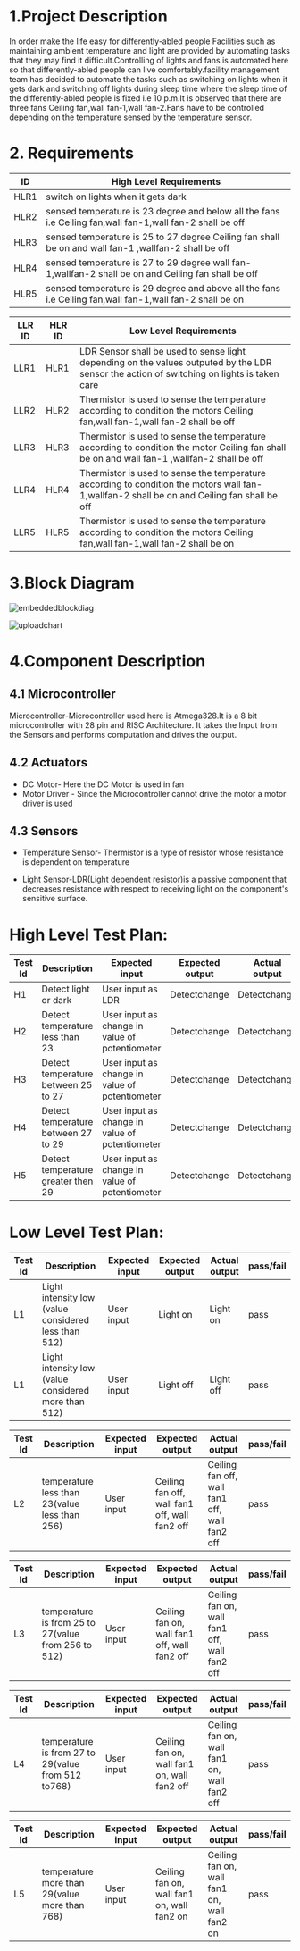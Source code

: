 # 1.Project Description
In order make the life easy for differently-abled people Facilities such as maintaining ambient temperature and light are provided by automating tasks that they may find it difficult.Controlling of lights and fans is automated here so that differently-abled people can live comfortably.facility management team has decided to automate the tasks such as switching on lights when it gets dark and switching off lights during sleep time where the sleep time of the differently-abled people is fixed i.e 10 p.m.It is observed that there are three fans Ceiling fan,wall fan-1,wall fan-2.Fans have to be controlled depending on the temperature sensed by the temperature sensor.  

# 2. Requirements

| ID |High Level Requirements|
|----|-----------------------|
|HLR1|switch on lights when it gets dark|
|HLR2|sensed temperature is 23 degree and below all the fans i.e Ceiling fan,wall fan-1,wall fan-2 shall be off|
|HLR3|sensed temperature is 25 to 27 degree Ceiling fan shall be on and wall fan-1 ,wallfan-2 shall be off|
|HLR4|sensed temperature is 27 to 29 degree wall fan-1,wallfan-2 shall be on and Ceiling fan shall be off|
|HLR5|sensed temperature is 29 degree and above all the fans i.e Ceiling fan,wall fan-1,wall fan-2 shall be on|


| LLR ID |HLR ID| Low Level Requirements |
|--------|------|------------------------|
|LLR1    |HLR1  |LDR Sensor shall be used to sense light depending on the values outputed by the LDR sensor the action of switching on lights is taken care|
|LLR2    |HLR2 |Thermistor is used to sense the temperature according to condition the motors Ceiling fan,wall fan-1,wall fan-2 shall be off|
|LLR3    |HLR3  |Thermistor is used to sense the temperature according to condition the motor Ceiling fan shall be on and wall fan-1 ,wallfan-2 shall be off|
|LLR4    |HLR4 |Thermistor is used to sense the temperature according to condition the motors wall fan-1,wallfan-2 shall be on and Ceiling fan shall be off|
|LLR5    |HLR5  |Thermistor is used to sense the temperature according to condition the motors  Ceiling fan,wall fan-1,wall fan-2 shall be on |

# 3.Block Diagram

![embeddedblockdiag](https://user-images.githubusercontent.com/99065925/155836092-5eb77493-d2f1-480c-a6e9-230c027b2999.PNG)

![uploadchart](https://user-images.githubusercontent.com/99065925/157303659-e4238028-fd27-45e6-8ee2-5c2b9976fd79.PNG)
# 4.Component Description

## 4.1 Microcontroller
Microcontroller-Microcontroller used here is Atmega328.It is a 8 bit microcontroller with 28 pin and RISC Architecture.
It takes the Input from the Sensors and performs computation and drives the output.

## 4.2 Actuators
* DC Motor- Here the DC Motor is used in fan 
* Motor Driver - Since the Microcontroller cannot drive the motor a motor driver is used

## 4.3 Sensors

* Temperature Sensor- Thermistor is a type of resistor whose resistance is dependent on temperature


* Light Sensor-LDR(Light dependent resistor)is a passive component that decreases resistance with respect to receiving light
 on the component's sensitive surface.






# High Level Test Plan:
|Test Id|Description|Expected input|Expected output|Actual output|pass/fail|
|-------|-----------|--------------|---------------|-------------|---------|
|H1 |Detect light or dark|User input as LDR |Detectchange|Detectchange|pass|
|H2 |Detect temperature less than 23|User input as change in value of potentiometer|Detectchange|Detectchange|pass|
|H3 |Detect temperature between 25 to 27 |User input as change in value of potentiometer|Detectchange|Detectchange|pass|
|H4 |Detect temperature between 27 to 29|User input as change in value of potentiometer |Detectchange|Detectchange|pass|
|H5 |Detect temperature greater then 29|User input as change in value of potentiometer |Detectchange|Detectchange|pass|

# Low Level Test Plan:
|Test Id|Description|Expected input|Expected output|Actual output|pass/fail|
|-------|-----------|--------------|---------------|-------------|---------|
|L1 |Light intensity low (value considered less than 512)|User input|Light on|Light on|pass|
|L1 |Light intensity low (value considered more than 512)|User input|Light off|Light off|pass|

|Test Id|Description|Expected input|Expected output|Actual output|pass/fail|
|-------|-----------|--------------|---------------|-------------|---------|
|L2 |temperature less than 23(value less than 256)|User input|Ceiling fan off, wall fan1 off, wall fan2 off|Ceiling fan off, wall fan1 off, wall fan2 off|pass|

|Test Id|Description|Expected input|Expected output|Actual output|pass/fail|
|-------|-----------|--------------|---------------|-------------|---------|
|L3 |temperature is from 25 to 27(value from 256 to 512)|User input|Ceiling fan on, wall fan1 off, wall fan2 off|Ceiling fan on, wall fan1 off, wall fan2 off|pass|

|Test Id|Description|Expected input|Expected output|Actual output|pass/fail|
|-------|-----------|--------------|---------------|-------------|---------|
|L4 |temperature is from 27 to 29(value from 512 to768)|User input|Ceiling fan on, wall fan1 on, wall fan2 off|Ceiling fan on, wall fan1 on, wall fan2 off|pass|

|Test Id|Description|Expected input|Expected output|Actual output|pass/fail|
|-------|-----------|--------------|---------------|-------------|---------|
|L5|temperature more than 29(value more than 768)|User input|Ceiling fan on, wall fan1 on, wall fan2 on|Ceiling fan on, wall fan1 on, wall fan2 on|pass|







 











 
  
  
